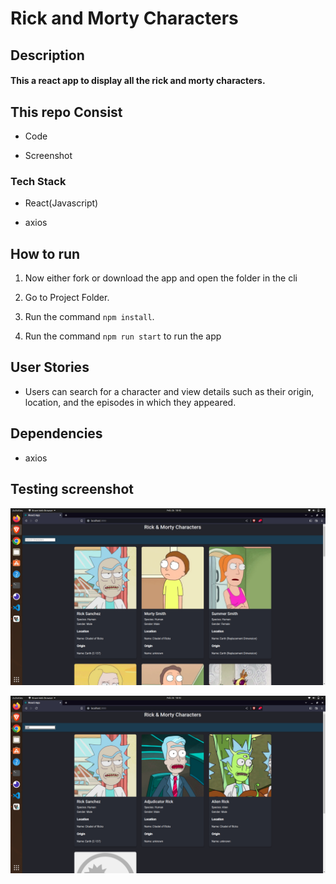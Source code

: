 # Rick and Morty Characters

## Description

#### This a react app to display all the rick and morty characters.

## This repo Consist
- Code

- Screenshot

### Tech Stack

- React(Javascript)

- axios


## How to run

1. Now either fork or download the app and open the folder in the cli

2. Go to Project Folder.

4. Run the command `npm install`.

5. Run the command `npm run start` to run the app


## User Stories

- Users can search for a character and view details such as their origin, location, and the episodes in which they appeared.

## Dependencies

- axios


## Testing screenshot


![Screenshot_1](https://github.com/Flux99/react-rickandmorty/blob/main/Screenshot/Screenshot%20from%202023-02-26%2018-42-46.png?raw=true)

![Screenshot_1](https://github.com/Flux99/react-rickandmorty/blob/main/Screenshot/Screenshot%20from%202023-02-26%2018-42-57.png?raw=true)
